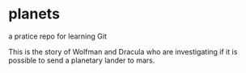 # planets
 a pratice repo for learning Git

This is the story of Wolfman and Dracula who are investigating if it is possible to send a planetary lander to mars.
